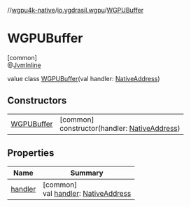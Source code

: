 //[wgpu4k-native](../../../index.md)/[io.ygdrasil.wgpu](../index.md)/[WGPUBuffer](index.md)

# WGPUBuffer

[common]\
@[JvmInline](https://kotlinlang.org/api/core/kotlin-stdlib/kotlin.jvm/-jvm-inline/index.html)

value class [WGPUBuffer](index.md)(val handler: [NativeAddress](../../ffi/-native-address/index.md))

## Constructors

| | |
|---|---|
| [WGPUBuffer](-w-g-p-u-buffer.md) | [common]<br>constructor(handler: [NativeAddress](../../ffi/-native-address/index.md)) |

## Properties

| Name | Summary |
|---|---|
| [handler](handler.md) | [common]<br>val [handler](handler.md): [NativeAddress](../../ffi/-native-address/index.md) |